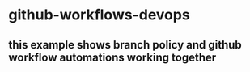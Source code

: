 # github-workflows-devops

## this example shows branch policy and github workflow automations working together
